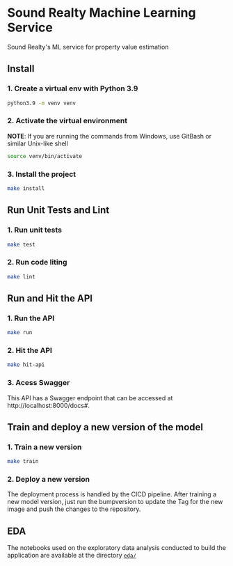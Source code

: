 # Sound Realty Machine Learning Service

Sound Realty's ML service for property value estimation

## Install

### 1. Create a virtual env with Python 3.9

```bash
python3.9 -m venv venv
```

### 2. Activate the virtual environment

**NOTE**: If you are running the commands from Windows, use GitBash or similar Unix-like shell

```bash
source venv/bin/activate
```

### 3. Install the project

```bash
make install
```

## Run Unit Tests and Lint

### 1. Run  unit tests
```bash
make test
```

### 2. Run code liting

```bash
make lint
```

## Run and Hit the API

### 1. Run the API

```bash
make run
```

### 2. Hit the API

```bash
make hit-api
```

### 3. Acess Swagger

This API has a Swagger endpoint that can be accessed at http://localhost:8000/docs#.


## Train and deploy a new version of the model

### 1. Train a new version

```bash
make train
```

### 2. Deploy a new version

The deployment process is handled by the CICD pipeline. After training a new
model version, just run the bumpversion to update the Tag for the new image
and push the changes to the repository.

## EDA

The notebooks used on the exploratory data analysis conducted to build
the application are available at the directory [`eda/`](eda/)




